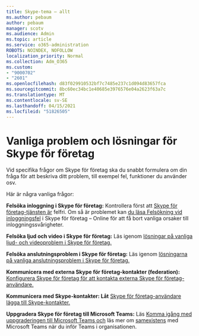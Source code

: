 ```yaml
---
title: Skype-tema – allt
ms.author: pebaum
author: pebaum
manager: scotv
ms.audience: Admin
ms.topic: article
ms.service: o365-administration
ROBOTS: NOINDEX, NOFOLLOW
localization_priority: Normal
ms.collection: Adm_O365
ms.custom:
- "9000702"
- "2601"
ms.openlocfilehash: d83f029910532bf7c7485e237c1d094d83657fca
ms.sourcegitcommit: 8bc60ec34bc1e40685e3976576e04a2623f63a7c
ms.translationtype: MT
ms.contentlocale: sv-SE
ms.lasthandoff: 04/15/2021
ms.locfileid: "51826505"
---
```

# <a name="skype-for-business-common-issues-and-resolutions"></a>Vanliga problem och lösningar för Skype för företag 

Vid specifika frågor om Skype för företag ska du snabbt formulera om din fråga för att beskriva ditt problem, till exempel fel, funktioner du använder osv. 

Här är några vanliga frågor:

**Felsöka inloggning i Skype för företag:** Kontrollera först att [Skype för företag-tjänsten är](https://admin.microsoft.com/Adminportal/Home?source=applauncher#/servicehealth) felfri. Om så är problemet kan [du läsa Felsökning vid inloggningsfel](https://docs.microsoft.com/SkypeForBusiness/set-up-skype-for-business-online/troubleshooting-sign-in-errors-for-admins#check-for-common-causes-of-skype-for-business-online-sign-in-errors) i Skype för företag – Online för att få bort vanliga orsaker till inloggningssvårigheter.
 
**Felsöka ljud och video i Skype för företag:** Läs igenom [lösningar på vanliga ljud- och videoproblem i Skype för företag.](https://support.office.com/article/Troubleshoot-audio-and-video-in-Skype-for-Business-62777bc6-c52b-47ae-84ba-a8905c3b71dc) 

**Felsöka anslutningsproblem i Skype för företag:** Läs igenom [lösningarna på vanliga anslutningsproblem i Skype för företag.](https://support.office.com/article/troubleshoot-connection-issues-in-skype-for-business-ca302828-783f-425c-bbe2-356348583771)

**Kommunicera med externa Skype för företag-kontakter (federation):** [Konfigurera Skype för företag för att kontakta externa Skype för företag-användare.](https://docs.microsoft.com/SkypeForBusiness/set-up-skype-for-business-online/allow-users-to-contact-external-skype-for-business-users)

**Kommunicera med Skype-kontakter: Låt** [Skype för företag-användare lägga till Skype-kontakter.](https://docs.microsoft.com/SkypeForBusiness/set-up-skype-for-business-online/let-skype-for-business-users-add-skype-contacts)

**Uppgradera Skype för företag till Microsoft Teams:** Läs [Komma igång med uppgraderingen till Microsoft Teams och](https://docs.microsoft.com/microsoftteams/upgrade-start-here) läs mer om [samexistens](https://docs.microsoft.com/microsoftteams/coexistence-chat-calls-presence) med Microsoft Teams när du inför Teams i organisationen. 